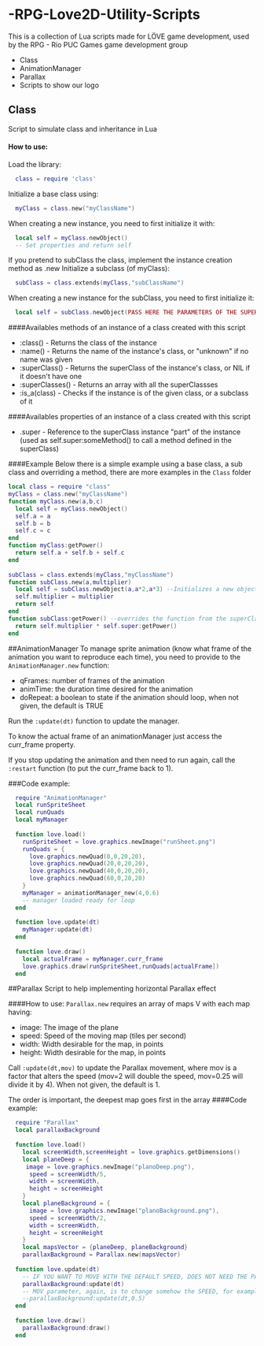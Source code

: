# -RPG-Love2D-Utility-Scripts
This is a collection of Lua scripts made for LÖVE game development, used by the RPG - Rio PUC Games game development group
* Class
* AnimationManager
* Parallax
* Scripts to show our logo

## Class
Script to simulate class and inheritance in Lua
#### How to use:
Load the library:
```Lua
  class = require 'class'
```
Initialize a base class using:
```Lua
  myClass = class.new("myClassName")
```
When creating a new instance, you need to first initialize it with:
```Lua
  local self = myClass.newObject()
  -- Set properties and return self
```
If you pretend to subClass the class, implement the instance creation method as .new
Initialize a subclass (of myClass):
```Lua
  subClass = class.extends(myClass,"subClassName")
```
When creating a new instance for the subClass, you need to first initialize it:
```Lua
  local self = subClass.newObject(PASS HERE THE PARAMETERS OF THE SUPERCLASS.NEW) --The script calls myClass.new with these
```
####Availables methods of an instance of a class created with this script
*  :class() - Returns the class of the instance
*  :name() - Returns the name of the instance's class, or "unknown" if no name was given
*  :superClass() - Returns the superClass of the instance's class, or NIL if it doesn't have one
*  :superClasses() - Returns an array with all the superClassses
*  :is_a(class) - Checks if the instance is of the given class, or a subclass of it

####Availables properties of an instance of a class created with this script
*  .super - Reference to the superClass instance "part" of the instance (used as self.super:someMethod() to call a method defined in the superClass)
  
####Example
Below there is a simple example using a base class, a sub class and overriding a method, there are more examples in the `Class` folder
```Lua
local class = require "class"
myClass = class.new("myClassName")
function myClass.new(a,b,c)
  local self = myClass.newObject()
  self.a = a
  self.b = b
  self.c = c
end
function myClass:getPower()
  return self.a + self.b + self.c
end
 
subClass = class.extends(myClass,"myClassName")
function subClass.new(a,multiplier)
  local self = subClass.newObject(a,a*2,a*3) --Initializes a new object using the .new from the superClass (myClass)
  self.multiplier = multiplier
  return self
end
function subClass:getPower() --overrides the function from the superClass (myClass)
  return self.multiplier * self.super:getPower()
end
```

##AnimationManager
To manage sprite animation (know what frame of the animation you want to reproduce each time), you need to provide to the `AnimationManager.new` function:
* qFrames: number of frames of the animation
* animTime: the duration time desired for the animation
* doRepeat: a boolean to state if the animation should loop, when not given, the default is TRUE
  
Run the `:update(dt)` function to update the manager.
  
To know the actual frame of an animationManager just access the curr_frame property.
  
If you stop updating the animation and then need to run again, call the `:restart` function (to put the curr_frame back to 1).
  
###Code example:
```Lua
  require "AnimationManager"
  local runSpriteSheet
  local runQuads
  local myManager
  
  function love.load()
    runSpriteSheet = love.graphics.newImage("runSheet.png")
    runQuads = {
      love.graphics.newQuad(0,0,20,20),
      love.graphics.newQuad(20,0,20,20),
      love.graphics.newQuad(40,0,20,20),
      love.graphics.newQuad(60,0,20,20)
    }
    myManager = animationManager_new(4,0.6)
    -- manager loaded ready for loop
  end
  
  function love.update(dt)
    myManager:update(dt)
  end
  
  function love.draw()
    local actualFrame = myManager.curr_frame
    love.graphics.draw(runSpriteSheet,runQuads[actualFrame])
  end
```

##Parallax
Script to help implementing horizontal Parallax effect

####How to use:
`Parallax.new` requires an array of maps V with each map having:
  - image: The image of the plane
  - speed: Speed of the moving map (tiles per second)
  - width: Width desirable for the map, in points
  - height: Width desirable for the map, in points

Call `:update(dt,mov)` to update the Parallax movement, where mov is a factor that alters the speed (mov=2 will double the speed, mov=0.25 will divide it by 4). When not given, the default is 1.

The order is important, the deepest map goes first in the array
####Code example:
```Lua
  require "Parallax"
  local parallaxBackground
  
  function love.load()
    local screenWidth,screenHeight = love.graphics.getDimensions()
    local planeDeep = {
     image = love.graphics.newImage("planoDeep.png"),
      speed = screenWidth/5,
      width = screenWidth,
      height = screenHeight
    }
    local planeBackground = {
      image = love.graphics.newImage("planoBackground.png"),
      speed = screenWidth/2,
      width = screenWidth,
      height = screenHeight
    }
    local mapsVector = {planeDeep, planeBackground}
    parallaxBackground = Parallax.new(mapsVector)
  
  function love.update(dt)
    -- IF YOU WANT TO MOVE WITH THE DEFAULT SPEED, DOES NOT NEED THE PARAMETER mov
    parallaxBackground:update(dt)
    -- MOV parameter, again, is to change somehow the SPEED, for example, make the parallax move 50% slower -> mov = 0.5
    --parallaxBackground:update(dt,0.5)
  end
  
  function love.draw()
    parallaxBackground:draw()
  end
  ```
